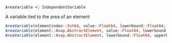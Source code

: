 ```
AreaVariable <: IndependentVariable
```

A variable tied to the area of an element

```julia
AreaVariable(elementindex::Int64, value::Float64, lowerbound::Float64, upperbound::Float64)
AreaVariable(element::Asap.AbstractElement, value::Float64, lowerbound::Float64, upperbound::Float64)
AreaVariable(element::Asap.AbstractElement, lowerbound::Float64, upperbound::Float64)
```
